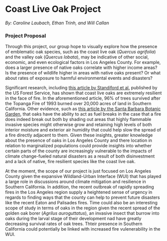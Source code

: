# Coast Live Oak Project
*By: Caroline Laubach, Ethan Trinh, and Will Callan*
### Project Proposal
Through this project, our group hope to visually explore how the presence of emblematic oak species, such as the coast live oak (*Quercus agrifolia*) and the valley oak (*Quercus lobata*), may be indicative of other social, economic, and even ecological factors in Los Angeles County. For example, does a larger presence of native oaks correlate with higher income areas? Is the presence of wildlife higher in areas with native oaks present? Or what about rates of exposure to harmful environmental events and disasters?  

Significant research, including [this article by Standiford et al.](https://www.fs.usda.gov/psw/publications/documents/psw_gtr184/032_Dagit.pdf) published by the US Forest Service, has shown that coast live oaks are extremely resilient in the face of fire. In the aforementioned article, 96% of trees survived after the Topanga Fire of 1993 burned over 20,000 acres of land in Southern California. Other evidence, such as [this article by the Santa Barbara Botanic Garden](https://sbbotanicgarden.org/insight/can-oak-trees-provide-a-natural-fuel-break/), that oaks have the ability to act as fuel breaks in the case that a fire does indeed break out both by shading out areas that highly flammable invasive species might otherwise grow and retaining high levels of both interior moisture and exterior air humidity that could help slow the spread of a fire directly adjacent to them. Given these insights, greater knowledge about the presence of oaks in Los Angeles County and there location in relation to marginalized populations could provide insights into whether certain parts of the county are increasingly vulnerable to the impacts of climate change-fueled natural disasters as a result of both disinvestment and a lack of native, fire resilient species like the coast live oak. 

At the moment, the scope of our project is just focused on Los Angeles County given the expansive Wildland-Urban Interface (WUI) that has played a large role in discussions around climate mitigation and resilience in Southern California. In addition, the recent outbreak of rapidly spreading fires in the Los Angeles region supply a heightened sense of urgency in regards to finding ways that the county can help to prevent future disasters like the recent Eaton and Palisades fires. Time could also be an interesting scope of study in terms of oaks in the region given the recent spread of the golden oak borer (*Agrilus auroguttatus*), an invasive insect that burrow into oaks during the larval stage of their development nad have greatly decreasing survival rates of oak trees. Thteir presence in Southern California could potentially be linked with increased fire vulenerability in the WUI. 
